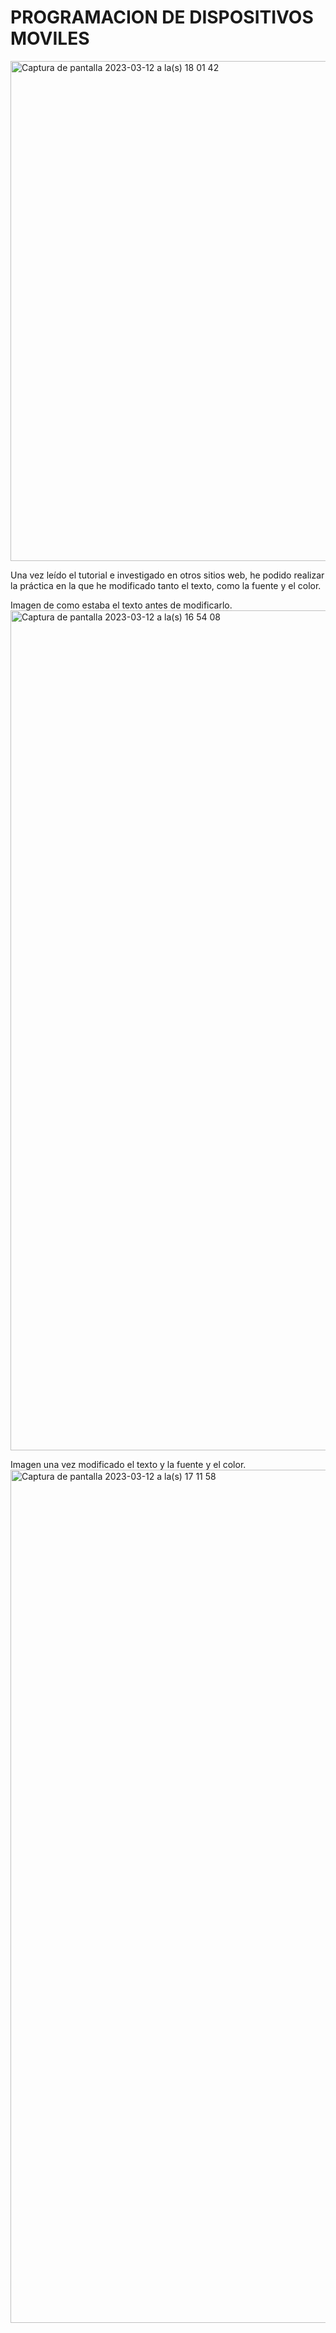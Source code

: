 # PROGRAMACION DE DISPOSITIVOS MOVILES

<img width="800" alt="Captura de pantalla 2023-03-12 a la(s) 18 01 42" src="https://user-images.githubusercontent.com/112981242/224560230-b894267b-1cae-4ca8-a89b-358e85404b66.png">

Una vez leído el tutorial e investigado en otros sitios web, he podido realizar la práctica en la que he modificado tanto el texto, como la fuente y  el color. 

Imagen de como estaba el texto antes de modificarlo. 
<img width="1344" alt="Captura de pantalla 2023-03-12 a la(s) 16 54 08" src="https://user-images.githubusercontent.com/112981242/224560411-fa97daeb-4abd-427b-9966-61f0d3a642c7.png">



Imagen una vez modificado el texto y la fuente y el color.
<img width="1365" alt="Captura de pantalla 2023-03-12 a la(s) 17 11 58" src="https://user-images.githubusercontent.com/112981242/224560444-ff86525f-08a0-41a5-a439-681c9e7f3b3b.png">
